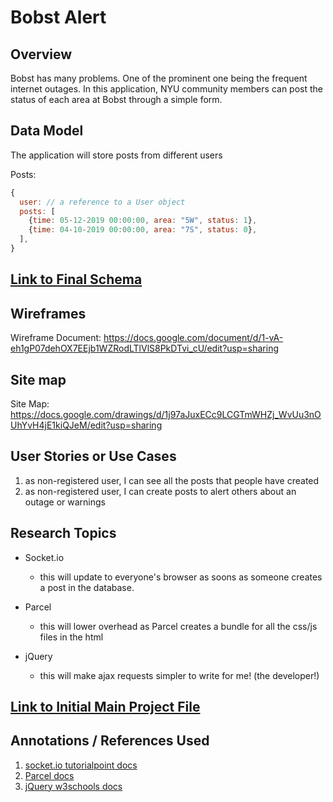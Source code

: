 # Bobst Alert

## Overview

Bobst has many problems. One of the prominent one being the frequent internet outages.
In this application, NYU community members can post the status of each area at Bobst through a simple form.

## Data Model

The application will store posts from different users

Posts:

```javascript
{
  user: // a reference to a User object
  posts: [
    {time: 05-12-2019 00:00:00, area: "5W", status: 1},
    {time: 04-10-2019 00:00:00, area: "7S", status: 0},
  ],
}
```


## [Link to Final Schema](/db.js) 

## Wireframes

Wireframe Document:
https://docs.google.com/document/d/1-vA-eh1gP07dehOX7EEjb1WZRodLTlVlS8PkDTvi_cU/edit?usp=sharing

## Site map

Site Map:
https://docs.google.com/drawings/d/1j97aJuxECc9LCGTmWHZj_WvUu3nOUhYvH4jE1kiQJeM/edit?usp=sharing

## User Stories or Use Cases
1. as non-registered user, I can see all the posts that people have created
2. as non-registered user, I can create posts to alert others about an outage or warnings

## Research Topics

* Socket.io
    * this will update to everyone's browser as soons as someone creates a post in the database.
    
* Parcel
    * this will lower overhead as Parcel creates a bundle for all the css/js files in the html
    
* jQuery
    * this will make ajax requests simpler to write for me! (the developer!)


## [Link to Initial Main Project File](/server.js) 

## Annotations / References Used


1. [socket.io tutorialpoint docs](https://www.tutorialspoint.com/socket.io/socket.io_event_handling.htm)
2. [Parcel docs](https://parceljs.org/getting_started.html)
3. [jQuery w3schools docs](https://www.w3schools.com/jquery/ajax_ajax.asp)
